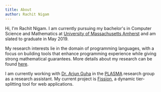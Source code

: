 ```yaml
---
title: About
author: Rachit Nigam
---
```


Hi, I'm Rachit Nigam. I am currently pursuing my bachelor's in Computer Science and Mathematics
at [University of Massachusetts Amherst](https://umass.edu) and am slated to graduate
in May 2019.

My research interests lie in the domain of programming languages, with a focus on
building tools that enhance programming experience while giving strong
mathematical guarantees. More details about my research can be found [here](./research.html).

I am currently working with [Dr. Arjun Guha](https://people.cs.umass.edu/arjun) in the
[PLASMA](https://plasma.cs.umass.edu) research group as a research assistant. My current project
is [Fission](https://github.com/plasma-umass/fission), a dynamic tier-splitting tool for web
applications.
